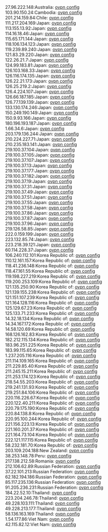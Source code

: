 27.96.222.148:Australia: [ovpn config](vpn/27_96_222_148.ovpn)  
103.90.150.24:Cambodia: [ovpn config](vpn/103_90_150_24.ovpn)  
201.214.159.84:Chile: [ovpn config](vpn/201_214_159_84.ovpn)  
111.217.204.169:Japan: [ovpn config](vpn/111_217_204_169.ovpn)  
113.155.13.92:Japan: [ovpn config](vpn/113_155_13_92.ovpn)  
114.16.18.46:Japan: [ovpn config](vpn/114_16_18_46.ovpn)  
115.65.171.144:Japan: [ovpn config](vpn/115_65_171_144.ovpn)  
118.106.134.123:Japan: [ovpn config](vpn/118_106_134_123.ovpn)  
119.239.89.240:Japan: [ovpn config](vpn/119_239_89_240.ovpn)  
121.83.29.220:Japan: [ovpn config](vpn/121_83_29_220.ovpn)  
122.26.21.7:Japan: [ovpn config](vpn/122_26_21_7.ovpn)  
124.99.183.81:Japan: [ovpn config](vpn/124_99_183_81.ovpn)  
126.103.168.33:Japan: [ovpn config](vpn/126_103_168_33.ovpn)  
126.116.174.135:Japan: [ovpn config](vpn/126_116_174_135.ovpn)  
126.22.21.173:Japan: [ovpn config](vpn/126_22_21_173.ovpn)  
126.25.219.2:Japan: [ovpn config](vpn/126_25_219_2.ovpn)  
126.4.224.107:Japan: [ovpn config](vpn/126_4_224_107.ovpn)  
126.66.187.185:Japan: [ovpn config](vpn/126_66_187_185.ovpn)  
126.77.139.139:Japan: [ovpn config](vpn/126_77_139_139.ovpn)  
133.130.174.246:Japan: [ovpn config](vpn/133_130_174_246.ovpn)  
150.249.190.149:Japan: [ovpn config](vpn/150_249_190_149.ovpn)  
150.9.93.166:Japan: [ovpn config](vpn/150_9_93_166.ovpn)  
180.196.193.187:Japan: [ovpn config](vpn/180_196_193_187.ovpn)  
1.66.34.6:Japan: [ovpn config](vpn/1_66_34_6.ovpn)  
203.179.136.244:Japan: [ovpn config](vpn/203_179_136_244.ovpn)  
210.224.227.71:Japan: [ovpn config](vpn/210_224_227_71.ovpn)  
210.235.183.141:Japan: [ovpn config](vpn/210_235_183_141.ovpn)  
219.100.37.104:Japan: [ovpn config](vpn/219_100_37_104.ovpn)  
219.100.37.105:Japan: [ovpn config](vpn/219_100_37_105.ovpn)  
219.100.37.107:Japan: [ovpn config](vpn/219_100_37_107.ovpn)  
219.100.37.13:Japan: [ovpn config](vpn/219_100_37_13.ovpn)  
219.100.37.177:Japan: [ovpn config](vpn/219_100_37_177.ovpn)  
219.100.37.182:Japan: [ovpn config](vpn/219_100_37_182.ovpn)  
219.100.37.19:Japan: [ovpn config](vpn/219_100_37_19.ovpn)  
219.100.37.31:Japan: [ovpn config](vpn/219_100_37_31.ovpn)  
219.100.37.49:Japan: [ovpn config](vpn/219_100_37_49.ovpn)  
219.100.37.51:Japan: [ovpn config](vpn/219_100_37_51.ovpn)  
219.100.37.55:Japan: [ovpn config](vpn/219_100_37_55.ovpn)  
219.100.37.58:Japan: [ovpn config](vpn/219_100_37_58.ovpn)  
219.100.37.86:Japan: [ovpn config](vpn/219_100_37_86.ovpn)  
219.100.37.87:Japan: [ovpn config](vpn/219_100_37_87.ovpn)  
219.100.37.96:Japan: [ovpn config](vpn/219_100_37_96.ovpn)  
219.126.58.85:Japan: [ovpn config](vpn/219_126_58_85.ovpn)  
222.0.159.199:Japan: [ovpn config](vpn/222_0_159_199.ovpn)  
223.132.85.74:Japan: [ovpn config](vpn/223_132_85_74.ovpn)  
223.218.39.121:Japan: [ovpn config](vpn/223_218_39_121.ovpn)  
60.114.228.37:Japan: [ovpn config](vpn/60_114_228_37.ovpn)  
106.240.112.101:Korea Republic of: [ovpn config](vpn/106_240_112_101.ovpn)  
110.12.161.157:Korea Republic of: [ovpn config](vpn/110_12_161_157.ovpn)  
118.41.236.148:Korea Republic of: [ovpn config](vpn/118_41_236_148.ovpn)  
118.47.161.55:Korea Republic of: [ovpn config](vpn/118_47_161_55.ovpn)  
119.198.227.219:Korea Republic of: [ovpn config](vpn/119_198_227_219.ovpn)  
119.200.253.109:Korea Republic of: [ovpn config](vpn/119_200_253_109.ovpn)  
121.135.250.90:Korea Republic of: [ovpn config](vpn/121_135_250_90.ovpn)  
121.139.155.238:Korea Republic of: [ovpn config](vpn/121_139_155_238.ovpn)  
121.151.107.239:Korea Republic of: [ovpn config](vpn/121_151_107_239.ovpn)  
121.164.128.116:Korea Republic of: [ovpn config](vpn/121_164_128_116.ovpn)  
125.129.67.23:Korea Republic of: [ovpn config](vpn/125_129_67_23.ovpn)  
125.133.71.233:Korea Republic of: [ovpn config](vpn/125_133_71_233.ovpn)  
14.32.18.134:Korea Republic of: [ovpn config](vpn/14_32_18_134.ovpn)  
14.34.167.172:Korea Republic of: [ovpn config](vpn/14_34_167_172.ovpn)  
14.58.120.69:Korea Republic of: [ovpn config](vpn/14_58_120_69.ovpn)  
168.126.162.83:Korea Republic of: [ovpn config](vpn/168_126_162_83.ovpn)  
182.212.115.134:Korea Republic of: [ovpn config](vpn/182_212_115_134.ovpn)  
183.96.251.225:Korea Republic of: [ovpn config](vpn/183_96_251_225.ovpn)  
183.99.115.65:Korea Republic of: [ovpn config](vpn/183_99_115_65.ovpn)  
1.237.205.116:Korea Republic of: [ovpn config](vpn/1_237_205_116.ovpn)  
211.114.109.165:Korea Republic of: [ovpn config](vpn/211_114_109_165.ovpn)  
211.229.85.40:Korea Republic of: [ovpn config](vpn/211_229_85_40.ovpn)  
211.245.15.211:Korea Republic of: [ovpn config](vpn/211_245_15_211.ovpn)  
211.253.174.123:Korea Republic of: [ovpn config](vpn/211_253_174_123.ovpn)  
218.54.55.203:Korea Republic of: [ovpn config](vpn/218_54_55_203.ovpn)  
219.241.131.93:Korea Republic of: [ovpn config](vpn/219_241_131_93.ovpn)  
219.251.84.106:Korea Republic of: [ovpn config](vpn/219_251_84_106.ovpn)  
220.116.226.67:Korea Republic of: [ovpn config](vpn/220_116_226_67.ovpn)  
220.122.40.211:Korea Republic of: [ovpn config](vpn/220_122_40_211.ovpn)  
220.79.175.190:Korea Republic of: [ovpn config](vpn/220_79_175_190.ovpn)  
220.84.138.8:Korea Republic of: [ovpn config](vpn/220_84_138_8.ovpn)  
220.95.100.244:Korea Republic of: [ovpn config](vpn/220_95_100_244.ovpn)  
221.156.223.13:Korea Republic of: [ovpn config](vpn/221_156_223_13.ovpn)  
221.160.201.37:Korea Republic of: [ovpn config](vpn/221_160_201_37.ovpn)  
221.164.73.104:Korea Republic of: [ovpn config](vpn/221_164_73_104.ovpn)  
222.121.117.115:Korea Republic of: [ovpn config](vpn/222_121_117_115.ovpn)  
58.232.181.70:Korea Republic of: [ovpn config](vpn/58_232_181_70.ovpn)  
203.109.204.188:New Zealand: [ovpn config](vpn/203_109_204_188.ovpn)  
38.253.148.78:Peru: [ovpn config](vpn/38_253_148_78.ovpn)  
217.138.212.58:Romania: [ovpn config](vpn/217_138_212_58.ovpn)  
212.106.62.89:Russian Federation: [ovpn config](vpn/212_106_62_89.ovpn)  
37.22.101.213:Russian Federation: [ovpn config](vpn/37_22_101_213.ovpn)  
62.182.194.186:Russian Federation: [ovpn config](vpn/62_182_194_186.ovpn)  
85.117.235.136:Russian Federation: [ovpn config](vpn/85_117_235_136.ovpn)  
91.205.236.231:Russian Federation: [ovpn config](vpn/91_205_236_231.ovpn)  
184.22.52.10:Thailand: [ovpn config](vpn/184_22_52_10.ovpn)  
223.204.246.78:Thailand: [ovpn config](vpn/223_204_246_78.ovpn)  
49.228.103.111:Thailand: [ovpn config](vpn/49_228_103_111.ovpn)  
49.228.213.177:Thailand: [ovpn config](vpn/49_228_213_177.ovpn)  
58.136.163.169:Thailand: [ovpn config](vpn/58_136_163_169.ovpn)  
1.54.177.86:Viet Nam: [ovpn config](vpn/1_54_177_86.ovpn)  
42.115.82.12:Viet Nam: [ovpn config](vpn/42_115_82_12.ovpn)  

